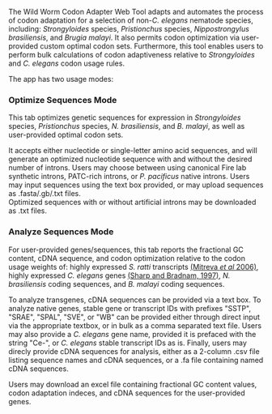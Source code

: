 The Wild Worm Codon Adapter Web Tool adapts and automates the process of codon adaptation for a selection of non-*C. elegans* nematode species, including: *Strongyloides* species, *Pristionchus* species, *Nippostrongylus brasiliensis*, and *Brugia malayi*. It also permits codon optimization via user-provided custom optimal codon sets. Furthermore, this tool enables users to perform bulk calculations of codon adaptiveness relative to *Strongyloides* and *C. elegans* codon usage rules. 

The app has two usage modes:  

### Optimize Sequences Mode  
This tab optimizes genetic sequences for expression in *Strongyloides* species, *Pristionchus* species, *N. brasiliensis*, and *B. malayi*, as well as user-provided optimal codon sets. 

It accepts either nucleotide or single-letter amino acid sequences, and will generate an optimized nucleotide sequence with and without the desired number of introns. Users may choose between using canonical Fire lab synthetic introns, PATC-rich introns, or *P. pacificus* native introns. Users may input sequences using the text box provided, or may upload sequences as .fasta/.gb/.txt files.  
Optimized sequences with or without artificial introns may be downloaded as .txt files.    

### Analyze Sequences Mode  
For user-provided genes/sequences, this tab reports the fractional GC content, cDNA sequence, and codon optimization relative to the codon usage weights of: highly expressed *S. ratti* transcripts [(Mitreva *et al* 2006)](https://www.ncbi.nlm.nih.gov/pmc/articles/PMC1779591/), highly expressed *C. elegans* genes [(Sharp and Bradnam, 1997)](https://www.ncbi.nlm.nih.gov/books/NBK20194/), *N. brasiliensis* coding sequences, and *B. malayi* coding sequences. 

To analyze transgenes, cDNA sequences can be provided via a text box. To analyze native genes, stable gene or transcript IDs with prefixes "SSTP", "SRAE", "SPAL", "SVE", or "WB" can be provided either through direct input via the appropriate textbox, or in bulk as a comma separated text file. Users may also provide a *C. elegans* gene name, provided it is prefaced with the string "Ce-", or *C. elegans* stable transcript IDs as is. Finally, users may direcly provide cDNA sequences for analysis, either as a 2-column .csv file listing sequence names and cDNA sequences, or a .fa file containing named cDNA sequences.   

Users may download an excel file containing fractional GC content values, codon adaptation indeces, and cDNA sequences for the user-provided genes.
  